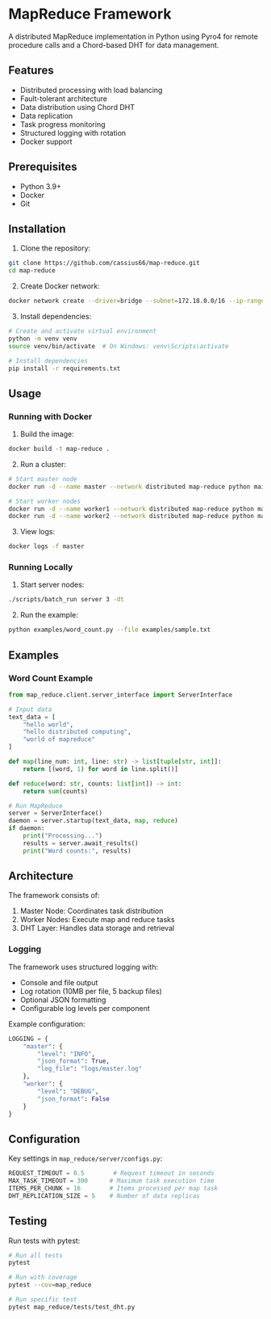 # MapReduce Framework

A distributed MapReduce implementation in Python using Pyro4 for remote procedure calls and a Chord-based DHT for data management.

## Features

- Distributed processing with load balancing
- Fault-tolerant architecture
- Data distribution using Chord DHT
- Data replication
- Task progress monitoring
- Structured logging with rotation
- Docker support

## Prerequisites

- Python 3.9+
- Docker
- Git

## Installation

1. Clone the repository:
```bash
git clone https://github.com/cassius66/map-reduce.git
cd map-reduce
```

2. Create Docker network:
```bash
docker network create --driver=bridge --subnet=172.18.0.0/16 --ip-range=172.18.1.0/25 --gateway=172.18.1.254 distributed
```

3. Install dependencies:
```bash
# Create and activate virtual environment
python -m venv venv
source venv/bin/activate  # On Windows: venv\Scripts\activate

# Install dependencies
pip install -r requirements.txt
```

## Usage

### Running with Docker

1. Build the image:
```bash
docker build -t map-reduce .
```

2. Run a cluster:
```bash
# Start master node
docker run -d --name master --network distributed map-reduce python main.py server

# Start worker nodes
docker run -d --name worker1 --network distributed map-reduce python main.py server
docker run -d --name worker2 --network distributed map-reduce python main.py server
```

3. View logs:
```bash
docker logs -f master
```

### Running Locally

1. Start server nodes:
```bash
./scripts/batch_run server 3 -dt
```

2. Run the example:
```bash
python examples/word_count.py --file examples/sample.txt
```

## Examples

### Word Count Example

```python
from map_reduce.client.server_interface import ServerInterface

# Input data
text_data = [
    "hello world",
    "hello distributed computing",
    "world of mapreduce"
]

def map(line_num: int, line: str) -> list[tuple[str, int]]:
    return [(word, 1) for word in line.split()]

def reduce(word: str, counts: list[int]) -> int:
    return sum(counts)

# Run MapReduce
server = ServerInterface()
daemon = server.startup(text_data, map, reduce)
if daemon:
    print("Processing...")
    results = server.await_results()
    print("Word counts:", results)
```

## Architecture

The framework consists of:

1. Master Node: Coordinates task distribution
2. Worker Nodes: Execute map and reduce tasks
3. DHT Layer: Handles data storage and retrieval

### Logging

The framework uses structured logging with:

- Console and file output
- Log rotation (10MB per file, 5 backup files)
- Optional JSON formatting
- Configurable log levels per component

Example configuration:
```python
LOGGING = {
    "master": {
        "level": "INFO",
        "json_format": True,
        "log_file": "logs/master.log"
    },
    "worker": {
        "level": "DEBUG",
        "json_format": False
    }
}
```

## Configuration

Key settings in `map_reduce/server/configs.py`:

```python
REQUEST_TIMEOUT = 0.5        # Request timeout in seconds
MAX_TASK_TIMEOUT = 300      # Maximum task execution time
ITEMS_PER_CHUNK = 16        # Items processed per map task
DHT_REPLICATION_SIZE = 5    # Number of data replicas
```

## Testing

Run tests with pytest:

```bash
# Run all tests
pytest

# Run with coverage
pytest --cov=map_reduce

# Run specific test
pytest map_reduce/tests/test_dht.py
```